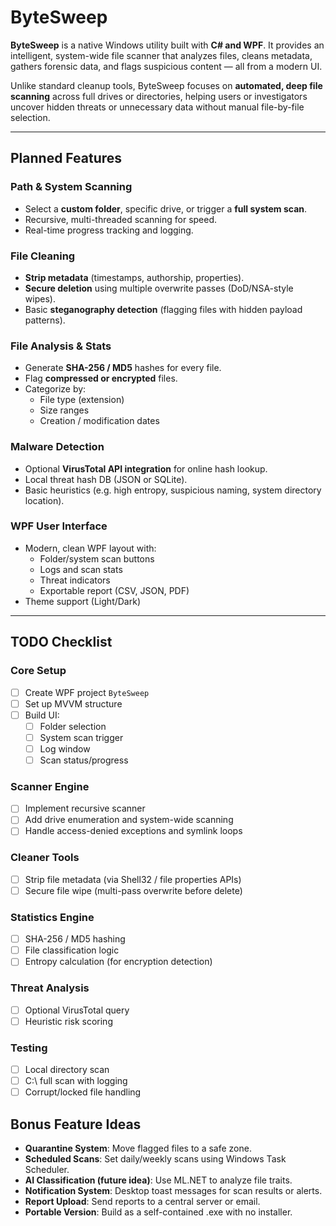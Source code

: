 ﻿# ByteSweep

**ByteSweep** is a native Windows utility built with **C# and WPF**. It provides an intelligent, system-wide file scanner that analyzes files, cleans metadata, gathers forensic data, and flags suspicious content — all from a modern UI.

Unlike standard cleanup tools, ByteSweep focuses on **automated, deep file scanning** across full drives or directories, helping users or investigators uncover hidden threats or unnecessary data without manual file-by-file selection.

---

## Planned Features

### Path & System Scanning
- Select a **custom folder**, specific drive, or trigger a **full system scan**.
- Recursive, multi-threaded scanning for speed.
- Real-time progress tracking and logging.

### File Cleaning
- **Strip metadata** (timestamps, authorship, properties).
- **Secure deletion** using multiple overwrite passes (DoD/NSA-style wipes).
- Basic **steganography detection** (flagging files with hidden payload patterns).

### File Analysis & Stats
- Generate **SHA-256 / MD5** hashes for every file.
- Flag **compressed or encrypted** files.
- Categorize by:
  - File type (extension)
  - Size ranges
  - Creation / modification dates

### Malware Detection
- Optional **VirusTotal API integration** for online hash lookup.
- Local threat hash DB (JSON or SQLite).
- Basic heuristics (e.g. high entropy, suspicious naming, system directory location).

### WPF User Interface
- Modern, clean WPF layout with:
  - Folder/system scan buttons
  - Logs and scan stats
  - Threat indicators
  - Exportable report (CSV, JSON, PDF)
- Theme support (Light/Dark)

---

##  TODO Checklist

### Core Setup
- [ ] Create WPF project `ByteSweep`
- [ ] Set up MVVM structure
- [ ] Build UI:
  - [ ] Folder selection
  - [ ] System scan trigger
  - [ ] Log window
  - [ ] Scan status/progress

### Scanner Engine
- [ ] Implement recursive scanner
- [ ] Add drive enumeration and system-wide scanning
- [ ] Handle access-denied exceptions and symlink loops

### Cleaner Tools
- [ ] Strip file metadata (via Shell32 / file properties APIs)
- [ ] Secure file wipe (multi-pass overwrite before delete)

### Statistics Engine
- [ ] SHA-256 / MD5 hashing
- [ ] File classification logic
- [ ] Entropy calculation (for encryption detection)

### Threat Analysis
- [ ] Optional VirusTotal query
- [ ] Heuristic risk scoring

### Testing
- [ ] Local directory scan
- [ ] C:\ full scan with logging
- [ ] Corrupt/locked file handling

## Bonus Feature Ideas

- **Quarantine System**: Move flagged files to a safe zone.
- **Scheduled Scans**: Set daily/weekly scans using Windows Task Scheduler.
- **AI Classification (future idea)**: Use ML.NET to analyze file traits.
- **Notification System**: Desktop toast messages for scan results or alerts.
- **Report Upload**: Send reports to a central server or email.
- **Portable Version**: Build as a self-contained .exe with no installer.
